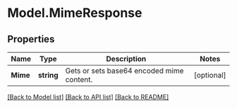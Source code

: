# Model.MimeResponse
## Properties
Name | Type | Description | Notes
------------ | ------------- | ------------- | -------------
**Mime** | **string** | Gets or sets base64 encoded mime content. | [optional] 



[[Back to Model list]](README.md#documentation-for-models) [[Back to API list]](README.md#documentation-for-api-endpoints) [[Back to README]](README.md)


